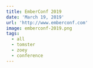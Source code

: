 ```yaml
---
title: EmberConf 2019
date: 'March 19, 2019'
url: 'http://www.emberconf.com'
image: emberconf-2019.png
tags:
  - all
  - tomster
  - zoey
  - conference
---
```

